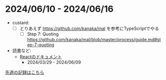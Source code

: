 # 2024/06/10 - 2024/06/16

- custard:
    - [ ] とりあえず <https://github.com/kanaka/mal> を参考にTypeScriptでやる
        - [ ] Step 7: Quoting <https://github.com/kanaka/mal/blob/master/process/guide.md#step-7-quoting>
- 読書など:
    - [Reactのドキュメント](https://ja.react.dev/learn)
        - 2024/03/29 - 2024/06/09

[先週の記録はこちら](https://github.com/igrep/daily-commits/blob/fa254c62b5b7427587327045b79d36e2afe33795/yesterday.md)
